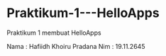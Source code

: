 # Praktikum-1---HelloApps
Praktikum 1 membuat HelloApps

Nama  : Hafiidh Khoiru Pradana
Nim   : 19.11.2645

